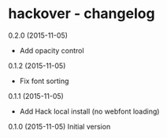 hackover - changelog
====================

0.2.0 (2015-11-05)
+ Add opacity control

0.1.2 (2015-11-05)
- Fix font sorting

0.1.1 (2015-11-05)
+ Add Hack local install (no webfont loading)

0.1.0 (2015-11-05)
Initial version
